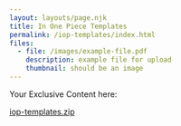```yaml
---
layout: layouts/page.njk
title: In One Piece Templates
permalink: /iop-templates/index.html
files:
  - file: /images/example-file.pdf
    description: example file for upload
    thumbnail: should be an image
---
```

Your Exclusive Content here:

<a href="../images/iop-templates.zip">iop-templates.zip</a>
